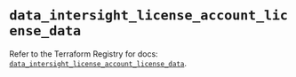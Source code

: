 # `data_intersight_license_account_license_data`

Refer to the Terraform Registry for docs: [`data_intersight_license_account_license_data`](https://registry.terraform.io/providers/ciscodevnet/intersight/1.0.71/docs/data-sources/license_account_license_data).
